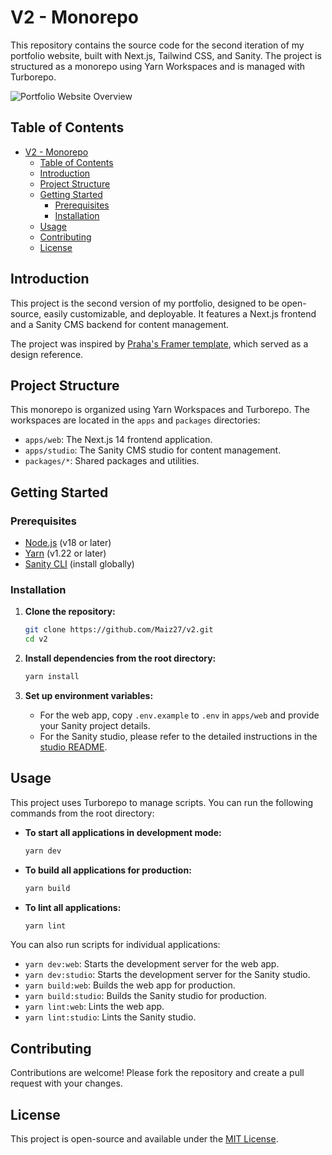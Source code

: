 # V2 - Monorepo

This repository contains the source code for the second iteration of my portfolio website, built with Next.js, Tailwind CSS, and Sanity. The project is structured as a monorepo using Yarn Workspaces and is managed with Turborepo.

![Portfolio Website Overview](https://drive.google.com/thumbnail?id=10k4FZT--EPVmaNBH3qrKFnKANOsSp930&sz=w1024&t=1681358800&mime=image/png)

## Table of Contents

- [V2 - Monorepo](#v2---monorepo)
  - [Table of Contents](#table-of-contents)
  - [Introduction](#introduction)
  - [Project Structure](#project-structure)
  - [Getting Started](#getting-started)
    - [Prerequisites](#prerequisites)
    - [Installation](#installation)
  - [Usage](#usage)
  - [Contributing](#contributing)
  - [License](#license)

## Introduction

This project is the second version of my portfolio, designed to be open-source, easily customizable, and deployable. It features a Next.js frontend and a Sanity CMS backend for content management.

The project was inspired by [Praha's Framer template](https://darkmate.framer.website), which served as a design reference.

## Project Structure

This monorepo is organized using Yarn Workspaces and Turborepo. The workspaces are located in the `apps` and `packages` directories:

- `apps/web`: The Next.js 14 frontend application.
- `apps/studio`: The Sanity CMS studio for content management.
- `packages/*`: Shared packages and utilities.

## Getting Started

### Prerequisites

- [Node.js](https://nodejs.org/en/) (v18 or later)
- [Yarn](https://yarnpkg.com/getting-started/install) (v1.22 or later)
- [Sanity CLI](https://www.sanity.io/docs/cli) (install globally)

### Installation

1. **Clone the repository:**

   ```bash
   git clone https://github.com/Maiz27/v2.git
   cd v2
   ```

2. **Install dependencies from the root directory:**

   ```bash
   yarn install
   ```

3. **Set up environment variables:**
   - For the web app, copy `.env.example` to `.env` in `apps/web` and provide your Sanity project details.
   - For the Sanity studio, please refer to the detailed instructions in the [studio README](apps/studio/README.md).

## Usage

This project uses Turborepo to manage scripts. You can run the following commands from the root directory:

- **To start all applications in development mode:**

  ```bash
  yarn dev
  ```

- **To build all applications for production:**

  ```bash
  yarn build
  ```

- **To lint all applications:**

  ```bash
  yarn lint
  ```

You can also run scripts for individual applications:

- `yarn dev:web`: Starts the development server for the web app.
- `yarn dev:studio`: Starts the development server for the Sanity studio.
- `yarn build:web`: Builds the web app for production.
- `yarn build:studio`: Builds the Sanity studio for production.
- `yarn lint:web`: Lints the web app.
- `yarn lint:studio`: Lints the Sanity studio.

## Contributing

Contributions are welcome! Please fork the repository and create a pull request with your changes.

## License

This project is open-source and available under the [MIT License](LICENSE).
